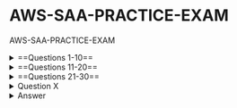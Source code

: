 # AWS-SAA-PRACTICE-EXAM
AWS-SAA-PRACTICE-EXAM

<details>
  <summary>==Questions 1-10==</summary>
  
<details>
  <summary>Question 1</summary>
 
A company collects data for temperature, humidity, and atmospheric pressure in cities across multiple continents.  The average volume of data that the company collects from each site daily is 500 GB.  Each site has a high-speed internet connection.  The company wants to aggregate the data from all these global sites as quickly as possible in a single Amazon S3 bucket.  The solution must minimize operational complexity.  

Which solution meets these requirements?

- [ ] A.  Turn on S3 Transfer Acceleration on the destination S3 bucket. Use multipart uploads to directly upload site data to the destination S3 bucket.    
- [ ] B.  Upload the data from each site to an S3 bucket in the closest Region.  Use S3 Cross-Region Replication to copy objects to the destination S3 bucket.  Then remove the data from the origin S3 bucket.    
- [ ] C.  Schedule AWS Snowball Edge Storage Optimized device jobs daily to transfer data from each site to the closest Region.  Use S3 Cross-Region Replication to copy objects to the destination S3 bucket.    
- [ ] D.  Upload the data from each site to an Amazon EC2 instance in the closest Region.  Store the data in an Amazon Elastic Block Store (Amazon EBS) volume.  At regular intervals, take an EBS snapshot and copy it to the Region that contains the destination S3 bucket.  Restore the EBS volume in that Region. 

</details>

<details>
  <summary>Answer</summary>

  - [ ] A.  Turn on S3 Transfer Acceleration on the destination S3 bucket. Use multipart uploads to directly upload site data to the destination S3 bucket.    

  The correct answer is A. Turn on S3 Transfer Acceleration on the destination S3 bucket. Use multipart uploads to directly upload site data to the destination S3 bucket.   

  Why is this the correct answer?
  
  - [ ] S3 Transfer Acceleration: This feature is designed to speed up transfers of data over long distances between your client and your S3 bucket. It leverages Amazon's CloudFront edge locations to optimize the network path, reducing latency and increasing throughput. Given that the company is transferring data from sites across multiple continents, S3 Transfer Acceleration is highly relevant.
  - [ ] Multipart Uploads: This feature allows you to upload a single object as a set of parts. Multipart uploads can improve throughput, provide faster recovery from network issues, and support uploading large objects (up to 5 TB). Since the company is dealing with 500 GB of data daily from each site, multipart uploads are a good practice to ensure efficient and reliable uploads.
  - [ ] Minimal Operational Complexity: This solution is relatively straightforward to implement. You enable S3 Transfer Acceleration on the bucket and configure your uploads to use the multipart upload API. This avoids the need for complex infrastructure setups or data transfer orchestration.
  
  Why are the other answers wrong?
  
  B. Upload the data from each site to an S3 bucket in the closest Region. Use S3 Cross-Region Replication to copy objects to the destination S3 bucket. Then remove the data from the origin S3 bucket.   
  
  Why it's wrong: 
  
  While this approach could work, it adds operational complexity. It involves managing S3 buckets in multiple regions, setting up and monitoring Cross-Region Replication, and ensuring data is deleted from the origin buckets. This adds more steps and potential points of failure compared to directly uploading with S3 Transfer Acceleration and multipart uploads. Also, Cross-Region Replication is optimized for asynchronous copying, which might not meet the requirement of getting the data into the central bucket "as quickly as possible."
  
  C. Schedule AWS Snowball Edge Storage Optimized device jobs daily to transfer data from each site to the closest Region. Use S3 Cross-Region Replication to copy objects to the destination S3 bucket.   
  
  Why it's wrong: 
  
  AWS Snowball Edge is designed for large-scale data transfers where network bandwidth is limited or cost-prohibitive. In this scenario, each site has a high-speed internet connection, making Snowball Edge unnecessary and adding significant operational overhead. Managing Snowball Edge devices, shipping them, and coordinating the data transfer process is far more complex than using direct uploads.
  
  D. Upload the data from each site to an Amazon EC2 instance in the closest Region. Store the data in an Amazon Elastic Block Store (Amazon EBS) volume. At regular intervals, take an EBS snapshot and copy it to the Region that contains the destination S3 bucket. Restore the EBS volume in that Region.   
  
  Why it's wrong: 
  
  This solution is overly complex and inefficient. It involves managing EC2 instances and EBS volumes in multiple regions, dealing with EBS snapshots, and restoring volumes. This adds significant operational overhead and introduces potential performance bottlenecks. It's also more costly than directly uploading to S3.
  
  Summary
  
  The best solution is A. Turn on S3 Transfer Acceleration on the destination S3 bucket. Use multipart uploads to directly upload site data to the destination S3 bucket. This approach provides the fastest data transfer over long distances with the least operational complexity.

</details>

<details>
  <summary>Question 2</summary>

  A company runs a web application that stores session state in memory on Amazon EC2 instances. The company wants to implement a solution to store session state data durably and elastically. The solution must minimize operational overhead.
  
  Which solution meets these requirements?
  
  - [ ] A. Use Amazon DynamoDB to store the session state data. Modify the application to read and write session state data to DynamoDB.
  - [ ] B. Use Amazon ElastiCache for Redis to store the session state data. Modify the application to read and write session state data to ElastiCache.
  - [ ] C. Use Amazon EC2 instance store volumes to store the session state data. Configure the application to replicate session state data across multiple EC2 instances.
  - [ ] D. Use Amazon Elastic File System (Amazon EFS) to store the session state data. Modify the application to read and write session state data to Amazon EFS.

</details>

<details>
  <summary>Answer</summary>

  - [ ] B. Use Amazon ElastiCache for Redis to store the session state data. Modify the application to read and write session state data to ElastiCache.

  The correct answer is B. Use Amazon ElastiCache for Redis to store the session state data. Modify the application to read and write session state data to ElastiCache.

  Why is this the correct answer?
  
  - [ ] Durable and Elastic: ElastiCache (both Redis and Memcached) provides an in-memory data store that is highly available and scalable.
  - [ ] Redis, in particular, offers durability options (RDB and AOF persistence) to ensure that session data is not lost in case of failures.
  - [ ] ElastiCache can elastically scale to handle increasing session loads.
  - [ ] Minimizes Operational Overhead: ElastiCache is a managed service.
  - [ ] AWS handles the setup, patching, scaling, and maintenance of the cache infrastructure, reducing the operational burden on the company.
  
  Why are the other answers wrong?
  
  A. Use Amazon DynamoDB to store the session state data. Modify the application to read and write session state data to DynamoDB.
  
  Why it's wrong: While DynamoDB is durable and scalable, it's a NoSQL database, not an in-memory cache. Accessing DynamoDB is generally slower than accessing an in-memory cache like ElastiCache. For session state, low latency is crucial for a good user experience. DynamoDB might introduce more latency than ElastiCache.
  
  C. Use Amazon EC2 instance store volumes to store the session state data. Configure the application to replicate session state data across multiple EC2 instances.
  
  Why it's wrong: EC2 instance store volumes are ephemeral, meaning the data is lost if the instance stops, terminates, or fails. Relying on instance store for session state would require complex application-level replication, which introduces significant operational overhead and potential data loss. This solution is neither durable nor operationally simple.
  
  D. Use Amazon Elastic File System (Amazon EFS) to store the session state data. Modify the application to read and write session state data to Amazon EFS.
  
  Why it's wrong: EFS is a file storage service. File system operations are generally slower than in-memory operations. Using EFS for session state would introduce latency and negatively impact application performance. It's not designed for the high-speed, low-latency access required for session data.
  
  Summary
  
  ElastiCache for Redis is the best solution because it provides a durable, elastic, and managed in-memory store that minimizes operational overhead and meets the performance requirements for session state management.
    
</details>


<details>
  <summary>Question 3</summary>

  A company uses AWS Organizations to manage multiple AWS accounts for different departments.  The management account has an Amazon S3 bucket that contains project reports.  The company wants to limit access to this S3 bucket to only users of accounts within the organization in AWS Organizations.  Which solution meets these requirements with the LEAST amount of operational overhead?    
  
  - [ ] A.  Add the aws:PrincipalOrgID global condition key with a reference to the organization ID to the S3 bucket policy.    
  - [ ] B.  Create an organizational unit (OU) for each department.  Add the aws:PrincipalOrgPaths global condition key to the S3 bucket policy.    
  - [ ] C.  Use AWS CloudTrail to monitor the CreateAccount, InviteAccountToOrganization, LeaveOrganization, and RemoveAccountFrom Organization events.  Update the S3 bucket policy accordingly.    
  - [ ] D.  Tag each user that needs access to the S3 bucket.  Add the aws: PrincipalTag global condition key to the S3 bucket policy.    

</details>

<details>
  <summary>Answer</summary>

  - [ ] A. Add the aws:PrincipalOrgID global condition key with a reference to the organization ID to the S3 bucket policy.

  The correct answer is A. Add the aws:PrincipalOrgID global condition key with a reference to the organization ID to the S3 bucket policy.

Why is this the correct answer?

aws:PrincipalOrgID for Organization-Wide Access: The aws:PrincipalOrgID condition key in an S3 bucket policy allows you to restrict access to AWS principals (users, roles) that belong to a specific AWS organization. This is the most efficient and direct way to enforce the requirement that only accounts within your AWS Organizations can access the bucket.
Least Operational Overhead: This method involves a simple modification to the S3 bucket policy. You add a condition that checks the organization ID, which is a static identifier. There's no need to manage individual accounts, OUs, or tags, resulting in minimal administrative effort.
Why are the other answers wrong?

B. Create an organizational unit (OU) for each department. Add the aws:PrincipalOrgPaths global condition key to the S3 bucket policy.   

Why it's wrong: While this could work, it's more complex than necessary. It requires you to create and maintain OUs, which adds organizational structure overhead. The aws:PrincipalOrgPaths condition key restricts access based on the OU hierarchy, which might be useful in some cases but is not needed for the simple requirement of granting access to the entire organization. If the organization structure changes, you might need to update the bucket policy.
C. Use AWS CloudTrail to monitor the CreateAccount, InviteAccountToOrganization, LeaveOrganization, and RemoveAccountFrom Organization events. Update the S3 bucket policy accordingly.

Why it's wrong: This is an extremely complex and inefficient solution. It involves:
Setting up CloudTrail to log organization events.
Creating an automated process (e.g., Lambda function) to analyze CloudTrail logs.
Parsing the logs to identify changes in the organization membership.
Dynamically updating the S3 bucket policy based on those changes. This approach introduces significant operational overhead, potential latency in policy updates, and increased risk of errors.
D. Tag each user that needs access to the S3 bucket. Add the aws: PrincipalTag global condition key to the S3 bucket policy.   

Why it's wrong: This is also complex and difficult to maintain. It requires:
Implementing a system to tag IAM users.
Ensuring that all relevant users are correctly tagged.
Updating tags whenever users are added or removed.
The aws:PrincipalTag condition key is useful for attribute-based access control (ABAC) but is not the most efficient way to control access based on organization membership.
Summary

The best solution is A. Add the aws:PrincipalOrgID global condition key because it's the simplest, most direct, and least operationally intensive way to restrict S3 bucket access to accounts within an AWS organization.

</details>

<details>
  <summary>Question 4</summary>

An application runs on an Amazon EC2 instance in a VPC.  The application processes logs that are stored in an Amazon S3 bucket.  The EC2 instance needs to access the S3 bucket without connectivity to the internet.  Which solution will provide private network connectivity to Amazon S3?   

- [ ] A.  Create a gateway VPC endpoint to the S3 bucket.    
- [ ] B.  Stream the logs to Amazon CloudWatch Logs.  Export the logs to the S3 bucket.    
- [ ] C.  Create an instance profile on Amazon EC2 to allow S3 access.    
- [ ] D.  Create an Amazon API Gateway API with a private link to access the S3 endpoint.  

</details>

<details>
  <summary>Answer</summary>

- [ ] A.  Create a gateway VPC endpoint to the S3 bucket.  

The correct answer is A. Create a gateway VPC endpoint to the S3 bucket.

Why is this the correct answer?

- [ ] Gateway VPC Endpoint for Private Connectivity: A gateway VPC endpoint for S3 enables instances within your VPC to access S3 over the AWS private network, without traversing the internet.
- [ ] This provides secure and private connectivity, satisfying the requirement to access the S3 bucket without internet access.

Why are the other answers wrong?

B. Stream the logs to Amazon CloudWatch Logs. Export the logs to the S3 bucket.

Why it's wrong: While CloudWatch Logs is useful for log management, this solution doesn't address the requirement for private connectivity. Exporting logs from CloudWatch Logs to S3 still involves network traffic, and it doesn't guarantee that the initial application access to S3 is private. It also adds an unnecessary intermediary step.

C. Create an instance profile on Amazon EC2 to allow S3 access.

Why it's wrong: An instance profile (which uses IAM roles) grants permissions to the EC2 instance to access AWS services like S3. However, it does not, by itself, provide private connectivity. The instance would still use public endpoints to access S3 unless a VPC endpoint is configured.

D. Create an Amazon API Gateway API with a private link to access the S3 endpoint.

Why it's wrong: While PrivateLink does provide private connectivity, using API Gateway in this scenario is overly complex and not the intended use case. API Gateway is designed for creating and managing APIs, not for direct, high-volume data access to S3 from EC2 instances. Gateway VPC endpoints are simpler and more efficient for this purpose.

Summary

The best solution is A. Create a gateway VPC endpoint to the S3 bucket because it directly and efficiently provides the required private connectivity between the EC2 instance and the S3 bucket.

</details>

<details>
  <summary>Question 5</summary>

A company is hosting a web application on AWS using a single Amazon EC2 instance that stores user-uploaded documents in an Amazon EBS volume.  For better scalability and availability, the company duplicated the architecture and created a second EC2 instance and EBS volume in another Availability Zone, placing both behind an Application Load Balancer.  After completing this change, users reported that, each time they refreshed the website, they could see one subset of their documents or the other, but never all of the documents at the same time.  What should a solutions architect propose to ensure users see all of their documents at once?   

- [ ] A.  Copy the data so both EBS volumes contain all the documents
- [ ] B.  Configure the Application Load Balancer to direct a user to the server with the documents
- [ ] C.  Copy the data from both EBS volumes to Amazon EFS.  Modify the application to save new documents to Amazon EFS   
- [ ] D.  Configure the Application Load Balancer to send the request to both servers.  Return each document from the correct server   

</details>

<details>
  <summary>Answer</summary>

- [ ] C.  Copy the data from both EBS volumes to Amazon EFS.  Modify the application to save new documents to Amazon EFS.

The correct answer is C. Copy the data from both EBS volumes to Amazon EFS. Modify the application to save new documents to Amazon EFS.

Why is this the correct answer?

- [ ] Shared File System: Amazon EFS provides a shared file system that can be mounted by multiple EC2 instances concurrently. By migrating the documents to EFS, both EC2 instances can access the same set of files, resolving the issue where users only see a subset of their documents depending on which instance they hit.
- [ ] Persistence and Availability: EFS is designed for high availability and durability. The data is stored redundantly across multiple Availability Zones, ensuring that files are not lost if an instance fails.
- [ ] Scalability: EFS automatically scales its storage capacity as you add or remove files, making it suitable for handling a growing number of user-uploaded documents.
Why are the other answers wrong?

A. Copy the data so both EBS volumes contain all the documents.

Why it's wrong: While this might seem like a straightforward solution, it introduces significant challenges. You would need to implement a synchronization mechanism to keep the EBS volumes in sync, which can be complex, error-prone, and introduce latency. It also doesn't address the underlying architecture issue of each instance having its own storage.

B. Configure the Application Load Balancer to direct a user to the server with the documents.

Why it's wrong: This approach is not scalable or highly available. It creates "sticky sessions," meaning a user is always routed to the same EC2 instance. If that instance fails, the user loses access to their documents. It also doesn't solve the problem of data consistency.

D. Configure the Application Load Balancer to send the request to both servers. Return each document from the correct server.

Why it's wrong: This is also complex and inefficient. It would require significant application logic to track which documents are stored on which server and then merge the results. It also increases the load on both servers, as they would both need to process each request.

Summary

The best solution is C. Copy the data from both EBS volumes to Amazon EFS. Modify the application to save new documents to Amazon EFS because it provides a shared, scalable, and durable storage solution that eliminates data inconsistency and improves the application's availability.

</details>

<details>
  <summary>Question 6</summary>

A company uses NFS to store large video files in on-premises network attached storage.  Each video file ranges in size from 1 MB to 500 GB.  The total storage is 70 TB and is no longer growing.  The company decides to migrate the video files to Amazon S3.  The company must migrate the video files as soon as possible while using the least possible network bandwidth.    

Which solution will meet these requirements?

- [ ] A.  Create an S3 bucket.  Create an IAM role that has permissions to write to the S3 bucket.  Use the AWS CLI to copy all files locally to the S3 bucket.    
- [ ] B.  Create an AWS Snowball Edge job.  Receive a Snowball Edge device on premises.  Use the Snowball Edge client to transfer data to the device.  Return the device so that AWS can import the data into Amazon S3.    
- [ ] C.  Deploy an S3 File Gateway on premises.  Create a public service endpoint to connect to the S3 File Gateway.  Create an S3 bucket.  Create a new NFS file share on the S3 File Gateway.  Point the new file share to the S3 bucket.  Transfer the data from the existing NFS file share to the S3 File Gateway.    
- [ ] D.  Set up an AWS Direct Connect connection between the on-premises network and AWS.  Deploy an S3 File Gateway on premises.  Create a public virtual interface (VIF) to connect to the S3 File Gateway.  Create an S3 bucket.   Create a new NFS file share on the S3 File Gateway.  Point the new file share to the S3 bucket.  Transfer the data from the existing NFS file share to the S3 File Gateway.    

</details>

<details>
  <summary>Answer</summary>

- [ ] B. Create an AWS Snowball Edge job. Receive a Snowball Edge device on premises. Use the Snowball Edge client to transfer data to the device. Return the device so that AWS can import the data into Amazon S3.    

The correct answer is B. Create an AWS Snowball Edge job. Receive a Snowball Edge device on premises. Use the Snowball Edge client to transfer data to the device. Return the device so that AWS can import the data into Amazon S3.    

Why is this the correct answer?

- [ ] Least Network Bandwidth: AWS Snowball Edge is a physical device that you can use to transfer large amounts of data into and out of AWS.  It's designed for situations where transferring data over the internet would be slow or expensive due to limited network bandwidth.  In this case, the requirement to use the "least possible network bandwidth" strongly points to Snowball Edge.   
- [ ] Speed for Large Data: For 70 TB of data, even with a good internet connection, the time to transfer all that data can be significant. Snowball Edge allows for much faster transfer of large volumes of data compared to online methods.    
- [ ] One-time Migration: The scenario describes a one-time migration of existing data, not an ongoing synchronization. Snowball Edge is well-suited for this type of bulk transfer.    

Why are the other answers wrong?

A. Create an S3 bucket. Create an IAM role that has permissions to write to the S3 bucket. Use the AWS CLI to copy all files locally to the S3 bucket.

Why it's wrong: This solution relies on transferring 70 TB of data over the network using the AWS CLI.  This would consume a large amount of network bandwidth and take a significant amount of time, directly contradicting the requirements.   

C. Deploy an S3 File Gateway on premises. Create a public service endpoint to connect to the S3 File Gateway. Create an S3 bucket. Create a new NFS file share on the S3 File Gateway. Point the new file share to the S3 bucket. Transfer the data from the existing NFS file share to the S3 File Gateway.

Why it's wrong: AWS S3 File Gateway is designed for hybrid cloud storage, providing on-premises applications access to S3.  While it could be used for migration, it's more complex than Snowball Edge for a one-time transfer. It still involves network transfer, although it might be optimized, it doesn't minimize bandwidth usage to the same extent as Snowball Edge.    

D. Set up an AWS Direct Connect connection between the on-premises network and AWS. Deploy an S3 File Gateway on premises. Create a public virtual interface (VIF) to connect to the S3 File Gateway. Create an S3 bucket. Create a new NFS file share on the S3 File Gateway. Point the new file share to the S3 bucket. Transfer the data from the existing NFS file share to the S3 File Gateway.

Why it's wrong: AWS Direct Connect provides a dedicated network connection to AWS, which can increase transfer speed.  However, setting up Direct Connect is a complex and time-consuming process. It's an overkill for a one-time migration and doesn't meet the "least possible network bandwidth" requirement as efficiently as Snowball Edge.  Additionally, it includes the complexity of S3 File Gateway.    

Summary

The best solution is B. Create an AWS Snowball Edge job because it minimizes network bandwidth usage and provides a fast way to migrate a large amount of data to Amazon S3.

</details>

<details>
  <summary>Question 7</summary>

A company has an application that ingests incoming messages.  Dozens of other applications and microservices then quickly consume these messages.  The number of messages varies drastically and sometimes increases suddenly to 100,000 each second.  The company wants to decouple the solution and increase scalability.   

Which solution meets these requirements?

- [ ] A.  Persist the messages to Amazon Kinesis Data Analytics.  Configure the consumer applications to read and process the messages.    
- [ ] B.  Deploy the ingestion application on Amazon EC2 instances in an Auto Scaling group to scale the number of EC2 instances based on CPU metrics.    
- [ ] C.  Write the messages to Amazon Kinesis Data Streams with a single shard.  Use an AWS Lambda function to preprocess messages and store them in Amazon DynamoDB.  Configure the consumer applications to read from DynamoDB to process the messages.    
- [ ] D.  Publish the messages to an Amazon Simple Notification Service (Amazon SNS) topic with multiple Amazon Simple Queue Service (Amazon SOS) subscriptions.  Configure the consumer applications to process the messages from the queues. 

</details>

<details>
  <summary>Answer</summary>

- [ ] D. Publish the messages to an Amazon Simple Notification Service (Amazon SNS) topic with multiple Amazon Simple Queue Service (Amazon SQS) subscriptions. Configure the consumer applications to process the messages from the queues.

The correct answer is D. Publish the messages to an Amazon Simple Notification Service (Amazon SNS) topic with multiple Amazon Simple Queue Service (Amazon SQS) subscriptions. Configure the consumer applications to process the messages from the queues.
   
Why is this the correct answer?

- [ ] Decoupling: Amazon SNS and SQS together provide excellent decoupling.  The ingestion application publishes messages to an SNS topic, and the consumer applications subscribe to the topic via SQS queues.  This means the ingestion application doesn't need to know anything about the consumers, and consumers don't need to know about each other.   
- [ ] Scalability: SNS can handle a high volume of messages, and SQS queues can buffer messages for consumers, allowing each part of the system to scale independently.  If message volume spikes to 100,000 per second, SNS can handle it, and SQS queues will ensure that consumers can process them at their own pace.   
- [ ] Fan-out: SNS allows for "fan-out" delivery, meaning a single message can be delivered to multiple SQS queues.  This perfectly suits the requirement that "dozens" of applications and microservices consume the messages. Each consumer gets its own copy of the message via its SQS queue.   

Why are the other answers wrong?

A. Persist the messages to Amazon Kinesis Data Analytics. Configure the consumer applications to read and process the messages.

Why it's wrong: Kinesis Data Analytics is designed for real-time analytics on streaming data.  While it can handle high volumes, it's not the best fit for simple message distribution to many consumers.  It's more complex and expensive than SNS/SQS for this use case.   

B. Deploy the ingestion application on Amazon EC2 instances in an Auto Scaling group to scale the number of EC2 instances based on CPU metrics.

Why it's wrong: This only scales the ingestion of messages, not the consumption.  It doesn't decouple the system or address the scalability of the many consumer applications.   

C. Write the messages to Amazon Kinesis Data Streams with a single shard. Use an AWS Lambda function to preprocess messages and store them in Amazon DynamoDB. Configure the consumer applications to read from DynamoDB to process the messages.

Why it's wrong: Kinesis Data Streams is good for real-time data streaming, but using a single shard will limit throughput.  Lambda preprocessing adds complexity and potential bottlenecks.  Storing in DynamoDB adds latency and cost compared to SQS queues, which are designed for message queuing.  Also, reading from DynamoDB by many consumers can create hot spots and scaling issues.   

Summary

The best solution is D.
 
Amazon SNS and SQS provide the best combination of decoupling, scalability, and fan-out capability to meet the requirements of the scenario.

</details>

<details>
  <summary>Question 8</summary>

A company is migrating a distributed application to AWS. The application serves variable workloads. The legacy platform consists of a primary server that coordinates jobs across multiple compute nodes. The company wants to modernize the application with a solution that maximizes resiliency and scalability. How should a solutions architect design the architecture to meet these requirements?   

- [ ] A. Configure an Amazon Simple Queue Service (Amazon SQS) queue as a destination for the jobs. Implement the compute nodes with Amazon EC2 instances that are managed in an Auto Scaling group. Configure EC2 Auto Scaling to use scheduled scaling.   
- [ ] B. Configure an Amazon Simple Queue Service (Amazon SQS) queue as a destination for the jobs. Implement the compute nodes with Amazon EC2 instances that are managed in an Auto Scaling group. Configure EC2 Auto Scaling based on the size of the queue.
- [ ] C. Implement the primary server and the compute nodes with Amazon EC2 instances that are managed in an Auto Scaling group. Configure AWS CloudTrail as a destination for the jobs. Configure EC2 Auto Scaling based on the load on the primary server.   
- [ ] D. Implement the primary server and the compute nodes with Amazon EC2 instances that are managed in an Auto Scaling group. Configure Amazon EventBridge (Amazon CloudWatch Events) as a destination for the jobs. Configure EC2 Auto Scaling based on the load on the compute nodes. 

</details>

<details>
  <summary>Answer</summary>

- [ ] B. Configure an Amazon Simple Queue Service (Amazon SQS) queue as a destination for the jobs. Implement the compute nodes with Amazon EC2 instances that are managed in an Auto Scaling group. Configure EC2 Auto Scaling based on the size of the queue.

The correct answer is B. Configure an Amazon Simple Queue Service (Amazon SQS) queue as a destination for the jobs. Implement the compute nodes with Amazon EC2 instances that are managed in an Auto Scaling group. Configure EC2 Auto Scaling based on the size of the queue.

Why is this the correct answer?

- [ ] SQS for Decoupling and Resiliency: Using an SQS queue effectively decouples the primary server from the compute nodes. The primary server puts jobs in the queue, and the compute nodes take jobs from the queue. This makes the system more resilient because if a compute node fails, the job remains in the queue to be processed by another node.   
- [ ] Auto Scaling for Scalability: Managing compute nodes with an Auto Scaling group allows the number of nodes to adjust automatically based on demand, providing scalability.   
- [ ] Queue-Based Scaling: Configuring Auto Scaling based on the size of the SQS queue is crucial for handling variable workloads. When the queue is large, Auto Scaling adds more compute nodes to process the backlog. When the queue is small, Auto Scaling removes nodes to save costs. This ensures the application scales efficiently with the workload.   

Why are the other answers wrong?

A. Configure an Amazon Simple Queue Service (Amazon SQS) queue as a destination for the jobs. Implement the compute nodes with Amazon EC2 instances that are managed in an Auto Scaling group. Configure EC2 Auto Scaling to use scheduled scaling.

Why it's wrong: Scheduled scaling doesn't provide the dynamic responsiveness needed for variable workloads. Scheduled scaling works well for predictable load patterns, but this scenario involves unpredictable variations. Scaling based on queue size is more adaptive.   

C. Implement the primary server and the compute nodes with Amazon EC2 instances that are managed in an Auto Scaling group. Configure AWS CloudTrail as a destination for the jobs. Configure EC2 Auto Scaling based on the load on the primary server.

Why it's wrong: CloudTrail is for auditing API calls, not for queuing jobs. Scaling based on the primary server's load might not accurately reflect the work needed by the compute nodes. The queue size is a more direct indicator of the workload for those nodes. Also, it does not decouple the primary server from the compute nodes.   

D. Implement the primary server and the compute nodes with Amazon EC2 instances that are managed in an Auto Scaling group. Configure Amazon EventBridge (Amazon CloudWatch Events) as a destination for the jobs. Configure EC2 Auto Scaling based on the load on the compute nodes.

Why it's wrong: EventBridge is for event-driven architectures, not for queuing jobs in this manner. While scaling compute nodes based on their load is good, it doesn't address how jobs are passed between the primary server and the compute nodes. SQS provides the necessary decoupling and reliable queuing. Also, it does not decouple the primary server from the compute nodes.   

Summary

The best solution is B.  Using SQS for job queuing and Auto Scaling based on queue size provides the most resilient and scalable architecture for variable workloads.

</details>

<details>
  <summary>Question 9</summary>

A company is running an SMB file server in its data center.  The file server stores large files that are accessed frequently for the first few days after the files are created.  After 7 days the files are rarely accessed.   

The total data size is increasing and is close to the company's total storage capacity.  A solutions architect must increase the company's available storage space without losing low-latency access to the most recently accessed files.  The solutions architect must also provide file lifecycle management to avoid future storage issues.   

Which solution will meet these requirements?

- [ ] A.  Use AWS DataSync to copy data that is older than 7 days from the SMB file server to AWS. 
- [ ] B.  Create an Amazon S3 File Gateway to extend the company's storage space. Create an S3 Lifecycle policy to transition the data to S3 Glacier Deep Archive after 7 days. 
- [ ] C.  Create an Amazon FSx for Windows File Server file system to extend the company's storage space. 
- [ ] D.  Install a utility on each user's computer to access Amazon S3. Create an S3 Lifecycle policy to transition the data to S3 Glacier Flexible Retrieval after 7 days. 

</details>

<details>
  <summary>Answer</summary>

- [ ] B.  Create an Amazon S3 File Gateway to extend the company's storage space.  Create an S3 Lifecycle policy to transition the data to S3 Glacier Deep Archive after 7 days.  

The correct answer is B. Create an Amazon S3 File Gateway to extend the company's storage space. Create an S3 Lifecycle policy to transition the data to S3 Glacier Deep Archive after 7 days.   

Why is this the correct answer?

- [ ] Amazon S3 File Gateway: This service allows you to seamlessly connect your on-premises file server to Amazon S3. It caches frequently accessed files on-premises, providing low-latency access, while transparently storing all your data in S3. This effectively extends the company's storage capacity in the cloud without requiring significant changes to how users access files.
- [ ] S3 Lifecycle Policy: This feature automates the movement of objects between different S3 storage classes. By creating a lifecycle policy to transition files to S3 Glacier Deep Archive after 7 days, you can automatically move infrequently accessed data to a lower-cost storage option. This addresses the requirement for file lifecycle management and avoids future storage issues by optimizing storage costs.

Why are the other answers wrong?

A. Use AWS DataSync to copy data that is older than 7 days from the SMB file server to AWS.

Why it's wrong: AWS DataSync is designed for data migration and replication, not for providing a seamless extension of on-premises storage with local caching. While it can move data to AWS, it doesn't provide the low-latency access to recently accessed files that the File Gateway offers. It also doesn't integrate as directly with file access as a file gateway.

C. Create an Amazon FSx for Windows File Server file system to extend the company's storage space.

Why it's wrong: Amazon FSx for Windows File Server provides a fully managed native Microsoft Windows file system. While it's suitable for Windows-based workloads, it doesn't inherently provide the lifecycle management to archive older files to a lower-cost storage like S3 Glacier Deep Archive. It's also a separate file system, not an extension of the existing SMB file server with caching.

D. Install a utility on each user's computer to access Amazon S3. Create an S3 Lifecycle policy to transition the data to S3 Glacier Flexible Retrieval after 7 days.   

Why it's wrong: This approach is disruptive and complex. It requires users to change their workflow to access files directly from S3, which is not a seamless extension of their existing SMB file server. It also introduces management overhead for installing and maintaining the utility on each user's computer. While S3 Lifecycle can move data to Glacier, it doesn't address the need for low-latency access to recently accessed files in the same way that File Gateway's caching does.

Summary

The best solution is B because it provides a seamless way to extend on-premises storage with caching for frequently accessed files (via S3 File Gateway) and automates the archival of older files to a cost-effective storage class (via S3 Lifecycle policy), meeting all the requirements of the scenario.

</details>

<details>
  <summary>Question 10</summary>

A company is building an ecommerce web application on AWS.  The application sends information about new orders to an Amazon API Gateway REST API to process.  The company wants to ensure that orders are processed in the order that they are received.    

Which solution will meet these requirements?

- [ ] A.  Use an API Gateway integration to publish a message to an Amazon Simple Notification Service (Amazon SNS) topic when the application receives an order.  Subscribe an AWS Lambda function to the topic to perform processing. 
- [ ] B.  Use an API Gateway integration to send a message to an Amazon Simple Queue Service (Amazon SQS) FIFO queue when the application receives an order.  Configure the SQS FIFO queue to invoke an AWS Lambda function for processing. 
- [ ] C.  Use an API Gateway authorizer to block any requests while the application processes an order. 
- [ ] D.  Use an API Gateway integration to send a message to an Amazon Simple Queue Service (Amazon SQS) standard queue when the application receives an order.  Configure the SQS standard queue to invoke an AWS Lambda function for processing.  

</details>

<details>
  <summary>Answer</summary>

- [ ] B.  Use an API Gateway integration to send a message to an Amazon Simple Queue Service (Amazon SQS) FIFO queue when the application receives an order.  Configure the SQS FIFO queue to invoke an AWS Lambda function for processing. 

The correct answer is B. Use an API Gateway integration to send a message to an Amazon Simple Queue Service (Amazon SQS) FIFO queue when the application receives an order. Configure the SQS FIFO queue to invoke an AWS Lambda function for processing.   

Why is this the correct answer?

- [ ] Amazon SQS FIFO (First-In-First-Out) queue: FIFO queues are designed to preserve the order in which messages are sent and received. This is crucial for the requirement of processing orders in the order they are received. When API Gateway sends order information to a FIFO queue, SQS guarantees that the Lambda function will process these orders in the correct sequence.
- [ ] API Gateway Integration with SQS: API Gateway can directly integrate with SQS to send messages. This allows the application to submit order data to the queue as soon as it's received.
- [ ] SQS Invokes Lambda: SQS can be configured to trigger a Lambda function automatically whenever new messages arrive in the queue. This creates an event-driven architecture, where the Lambda function processes orders asynchronously, ensuring that the API Gateway remains responsive.

Why are the other answers wrong?

A. Use an API Gateway integration to publish a message to an Amazon Simple Notification Service (Amazon SNS) topic when the application receives an order. Subscribe an AWS Lambda function to the topic to perform processing.   

Why it's wrong: Amazon SNS is a publish/subscribe messaging service. While it can trigger Lambda functions, it does not guarantee message ordering. In a publish/subscribe pattern, messages are delivered to all subscribers, and there is no inherent mechanism to ensure that messages are processed in the order they were published. This violates the requirement for ordered processing.

C. Use an API Gateway authorizer to block any requests while the application processes an order.

Why it's wrong: API Gateway authorizers are used for authentication and authorization, not for managing message processing order. Blocking requests while processing would severely impact the application's performance and availability. It would create a bottleneck and prevent the application from handling concurrent orders efficiently. This is not a scalable or practical solution.

D. Use an API Gateway integration to send a message to an Amazon Simple Queue Service (Amazon SQS) standard queue when the application receives an order. Configure the SQS standard queue to invoke an AWS Lambda function for processing.   

Why it's wrong: Amazon SQS standard queues provide at-least-once delivery but do not guarantee message ordering. Messages might be delivered out of order, which would violate the requirement to process orders in the sequence they are received. While standard queues are suitable for many use cases, they are not appropriate when message ordering is critical.

Summary

The best solution is B because it uses Amazon SQS FIFO queues to ensure orders are processed in the order they are received, which is a key requirement. The other options do not provide guaranteed message ordering or introduce other problems like performance bottlenecks.

</details>

</details>

<details>
  <summary>==Questions 11-20==</summary>

<details>
  <summary>Question 11</summary>

A company has an application that runs on Amazon EC2 instances and uses an Amazon Aurora database.  The EC2 instances connect to the database by using user names and passwords that are stored locally in a file.  The company wants to minimize the operational overhead of credential management.    

What should a solutions architect do to accomplish this goal?

- [ ] A.  Use AWS Secrets Manager.  Turn on automatic rotation.
- [ ] B.  Use AWS Systems Manager Parameter Store.  Turn on automatic rotation.
- [ ] C.  Create an Amazon S3 bucket to store objects that are encrypted with an AWS Key Management Service (AWS KMS) encryption key.  Migrate the credential file to the S3 bucket.  Point the application to the S3 bucket. 
- [ ] D.  Create an encrypted Amazon Elastic Block Store (Amazon EBS) volume for each EC2 instance.  Attach the new EBS volume to each EC2 instance.  Migrate the credential file to the new EBS volume.  Point the application to the new EBS volume.  

</details>

<details>
  <summary>Answer</summary>

- [ ] A.  Use AWS Secrets Manager.  Turn on automatic rotation.

The correct answer is A. Use AWS Secrets Manager. Turn on automatic rotation.

Why is this the correct answer?

- [ ] AWS Secrets Manager: This service is specifically designed to help you securely store, retrieve, and manage database credentials, API keys, and other secrets.  It offers features like automatic secret rotation, which greatly reduces the operational overhead of manually changing credentials.    
- [ ] Automatic Rotation: By turning on automatic rotation, Secrets Manager can automatically rotate the database credentials on a defined schedule.  This eliminates the need for manual intervention, minimizing operational overhead and improving security by reducing the risk of using long-lived credentials.    

Why are the other answers wrong?

B. Use AWS Systems Manager Parameter Store. Turn on automatic rotation.

Why it's wrong: While AWS Systems Manager Parameter Store can securely store secrets, it is not primarily designed for automatic secret rotation of database credentials in the same way that Secrets Manager is.  Implementing automatic rotation with Parameter Store would require additional custom configuration and management, increasing operational overhead.    
C. Create an Amazon S3 bucket to store objects that are encrypted with an AWS Key Management Service (AWS KMS) encryption key. Migrate the credential file to the S3 bucket. Point the application to the S3 bucket.

Why it's wrong: Storing credentials in an S3 bucket, even if encrypted, is not a secure or operationally efficient way to manage them.  It introduces complexities in access control, requires managing S3 permissions, and does not provide built-in secret rotation.  Additionally, the application would need to be modified to retrieve credentials from S3, adding overhead.    
D. Create an encrypted Amazon Elastic Block Store (Amazon EBS) volume for each EC2 instance. Attach the new EBS volume to each EC2 instance. Migrate the credential file to the new EBS volume. Point the application to the new EBS volume.

Why it's wrong: Storing credentials on EBS volumes is not a recommended security practice.  It increases management overhead as each volume needs to be managed and secured. It also doesn't provide any built-in mechanism for secret rotation.  If an EC2 instance is compromised, the credentials on the EBS volume could be exposed.    
Summary

The best solution is A because AWS Secrets Manager is the most suitable service for managing database credentials with the least operational overhead, thanks to its automatic rotation feature. The other options introduce more complexity, security risks, or lack the automated rotation capabilities needed for efficient credential management.

</details>

<details>
  <summary>Question 12</summary>

A global company hosts its web application on Amazon EC2 instances behind an Application Load Balancer (ALB).  The web application has static data and dynamic data.  The company stores its static data in an Amazon S3 bucket.  The company wants to improve performance and reduce latency for the static data and dynamic data.  The company is using its own domain name registered with Amazon Route 53.    

What should a solutions architect do to meet these requirements?

- [ ] A.  Create an Amazon CloudFront distribution that has the S3 bucket and the ALB as origins.  Configure Route 53 to route traffic to the CloudFront distribution. 
- [ ] B.  Create an Amazon CloudFront distribution that has the ALB as an origin.  Create an AWS Global Accelerator standard accelerator that has the S3 bucket as an endpoint Configure Route 53 to route traffic to the CloudFront distribution. 
- [ ] C.  Create an Amazon CloudFront distribution that has the S3 bucket as an origin.  Create an AWS Global Accelerator standard accelerator that has the ALB and the CloudFront distribution as endpoints.  Create a custom domain name that points to the accelerator DNS name.  Use the custom domain name as an endpoint for the web application. 
- [ ] D.  Create an Amazon CloudFront distribution that has the ALB as an origin.  Create an AWS Global Accelerator standard accelerator that has the S3 bucket as an endpoint.  Create two domain names.  Point one domain name to the CloudFront DNS name for dynamic content.  Point the other domain name to the accelerator DNS name for static content.  Use the domain names as endpoints for the web application. 

</details>

<details>
  <summary>Answer</summary>

- [ ] A.  Create an Amazon CloudFront distribution that has the S3 bucket and the ALB as origins.  Configure Route 53 to route traffic to the CloudFront distribution. 

The correct answer is A. Create an Amazon CloudFront distribution that has the S3 bucket and the ALB as origins. Configure Route 53 to route traffic to the CloudFront distribution.    

Why is this the correct answer?

- [ ] Amazon CloudFront is a content delivery network (CDN) service that speeds up the distribution of your web content to users.
- [ ] By using CloudFront with both the S3 bucket (for static content) and the Application Load Balancer (for dynamic content) as origins, you can effectively cache and deliver both types of content efficiently.
- [ ] Route 53 is a highly available and scalable Domain Name System (DNS) web service.
- [ ] Configuring Route 53 to route traffic to the CloudFront distribution ensures that user requests are directed to the nearest CloudFront edge location, further reducing latency and improving performance.    

Why are the other answers wrong?

B. Create an Amazon CloudFront distribution that has the ALB as an origin. Create an AWS Global Accelerator standard accelerator that has the S3 bucket as an endpoint Configure Route 53 to route traffic to the CloudFront distribution.

Why it's wrong: While CloudFront is suitable for caching, AWS Global Accelerator is designed to improve the performance of dynamic traffic over the internet. Using Global Accelerator for the S3 bucket (static content) is not the most efficient use of the service. CloudFront can handle static content delivery effectively. Also, this option introduces unnecessary complexity.    

C. Create an Amazon CloudFront distribution that has the S3 bucket as an origin. Create an AWS Global Accelerator standard accelerator that has the ALB and the CloudFront distribution as endpoints. Create a custom domain name that points to the accelerator DNS name. Use the custom domain name as an endpoint for the web application.

Why it's wrong: This option overcomplicates the architecture. Using Global Accelerator with CloudFront as an endpoint is not a typical or necessary pattern for this use case. CloudFront can handle both static and dynamic content efficiently when configured with both S3 and ALB as origins.    

D. Create an Amazon CloudFront distribution that has the ALB as an origin. Create an AWS Global Accelerator standard accelerator that has the S3 bucket as an endpoint. Create two domain names. Point one domain name to the CloudFront DNS name for dynamic content. Point the other domain name to the accelerator DNS name for static content. Use the domain names as endpoints for the web application.

Why it's wrong: This option suggests using two separate domain names, which adds complexity to the application and is not necessary. CloudFront can serve both static and dynamic content under a single domain name when configured correctly with multiple origins. Using Global Accelerator for S3 is not the most cost-effective or efficient approach.    

Summary

The best solution is A because it leverages CloudFront to efficiently deliver both static and dynamic content and uses Route 53 to optimize routing. This approach provides the required performance and latency improvements in a straightforward and effective manner.

</details>

<details>
  <summary>Question 13</summary>
 
A company performs monthly maintenance on its AWS infrastructure.  During these maintenance activities, the company needs to rotate the credentials for its Amazon RDS for MySQL databases across multiple AWS Regions.    

Which solution will meet these requirements with the LEAST operational overhead?

- [ ] A.  Store the credentials as secrets in AWS Secrets Manager.  Use multi-Region secret replication for the required Regions.  Configure Secrets Manager to rotate the secrets on a schedule.    
- [ ] B.  Store the credentials as secrets in AWS Systems Manager by creating a secure string parameter.  Use multi-Region secret replication for the required Regions.  Configure Systems Manager to rotate the secrets on a schedule.    
- [ ] C.  Store the credentials in an Amazon S3 bucket that has server-side encryption (SSE) enabled.  Use Amazon EventBridge (Amazon CloudWatch Events) to invoke an AWS Lambda function to rotate the credentials.    
- [ ] D.  Encrypt the credentials as secrets by using AWS Key Management Service (AWS KMS) multi-Region customer managed keys.  Store the secrets in an Amazon DynamoDB global table.  Use an AWS Lambda function to retrieve the secrets from DynamoDB.  Use the RDS API to rotate the secrets.

</details>

<details>
  <summary>Answer</summary>

- [ ] A.  Store the credentials as secrets in AWS Secrets Manager.  Use multi-Region secret replication for the required Regions.  Configure Secrets Manager to rotate the secrets on a schedule.    

The correct answer is A. Store the credentials as secrets in AWS Secrets Manager. Use multi-Region secret replication for the required Regions. Configure Secrets Manager to rotate the secrets on a schedule.   

Why is this the correct answer?

- [ ] AWS Secrets Manager: This service is specifically designed for managing database credentials, API keys, and other secrets. It simplifies the process of storing, retrieving, and rotating sensitive information.
- [ ] Multi-Region Secret Replication: Secrets Manager allows you to replicate secrets across multiple AWS Regions. This ensures that the credentials are available in all the necessary Regions for the RDS for MySQL databases.
- [ ] Scheduled Rotation: Secrets Manager has built-in automatic rotation capabilities. You can configure it to rotate the RDS database credentials on a schedule (e.g., monthly), which aligns with the company's maintenance activities. This automation minimizes operational overhead.

Why are the other answers wrong?

B. Store the credentials as secrets in AWS Systems Manager by creating a secure string parameter. Use multi-Region secret replication for the required Regions. Configure Systems Manager to rotate the secrets on a schedule.   

Why it's wrong: While AWS Systems Manager Parameter Store can securely store secrets, it's not as specialized for database credential rotation as Secrets Manager. Implementing automatic rotation with Parameter Store requires more manual setup and management with Lambda functions, increasing operational overhead.

C. Store the credentials in an Amazon S3 bucket that has server-side encryption (SSE) enabled. Use Amazon EventBridge (Amazon CloudWatch Events) to invoke an AWS Lambda function to rotate the credentials.   

Why it's wrong: Storing credentials directly in S3, even with encryption, is not a recommended security best practice. It requires managing access control to the bucket and implementing custom rotation logic using EventBridge and Lambda. This approach is more complex and has higher operational overhead compared to using Secrets Manager.

D. Encrypt the credentials as secrets by using AWS Key Management Service (AWS KMS) multi-Region customer managed keys. Store the secrets in an Amazon DynamoDB global table. Use an AWS Lambda function to retrieve the secrets from DynamoDB. Use the RDS API to rotate the secrets.   

Why it's wrong: This solution is overly complex. Using DynamoDB to store credentials introduces unnecessary overhead, and managing the entire rotation process with Lambda and the RDS API requires significant custom coding and maintenance. Secrets Manager provides a much simpler and more managed approach.

Summary

The best solution is A because AWS Secrets Manager provides a centralized and managed way to store, replicate, and automatically rotate database credentials across multiple Regions, minimizing operational overhead.

</details>

<details>
  <summary>Question 14</summary>

A company runs an ecommerce application on Amazon EC2 instances behind an Application Load Balancer.  The instances run in an Amazon EC2 Auto Scaling group across multiple Availability Zones.  The Auto Scaling group scales based on CPU utilization metrics.  The ecommerce application stores the transaction data in a MySQL 8.0 database that is hosted on a large EC2 instance.  The database's performance degrades quickly as application load increases.  The application handles more read requests than write transactions.  The company wants a solution that will automatically scale the database to meet the demand of unpredictable read workloads while maintaining high availability.  Which solution will meet these requirements?   

- [ ] A.  Use Amazon Redshift with a single node for leader and compute functionality.    
- [ ] B.  Use Amazon RDS with a Single-AZ deployment Configure Amazon RDS to add reader instances in a different Availability Zone.    
- [ ] C.  Use Amazon Aurora with a Multi-AZ deployment.  Configure Aurora Auto Scaling with Aurora Replicas.    
- [ ] D.  Use Amazon ElastiCache for Memcached with EC2 Spot Instances. 

</details>

<details>
  <summary>Answer</summary>

- [ ] C.  Use Amazon Aurora with a Multi-AZ deployment.  Configure Aurora Auto Scaling with Aurora Replicas.
  
The correct answer is C. Use Amazon Aurora with a Multi-AZ deployment. Configure Aurora Auto Scaling with Aurora Replicas.

Why is this the correct answer?

- [ ] Amazon Aurora: Aurora is a MySQL and PostgreSQL-compatible relational database service built for the cloud. It is designed to offer high performance, scalability, and availability.
- [ ] Multi-AZ Deployment: Deploying Aurora in a Multi-AZ configuration provides high availability by synchronously replicating data to a standby instance in a different Availability Zone. This ensures that the database remains available even if one AZ experiences an outage.   
- [ ] Aurora Auto Scaling with Aurora Replicas: Aurora Auto Scaling allows you to automatically add or remove Aurora Replicas based on the database workload. Since the application handles more read requests, adding replicas will distribute the read load and improve performance.
- [ ] Auto Scaling ensures that this scaling happens automatically in response to demand, meeting the requirement for scaling to unpredictable read workloads.

Why are the other answers wrong?

A. Use Amazon Redshift with a single node for leader and compute functionality.

Why it's wrong: Amazon Redshift is a data warehousing service designed for analytics and business intelligence. It is not suitable for online transaction processing (OLTP) workloads like an ecommerce application's transaction data. Also, using a single node does not provide high availability.

B. Use Amazon RDS with a Single-AZ deployment Configure Amazon RDS to add reader instances in a different Availability Zone.   

Why it's wrong: While Amazon RDS can provide read replicas for scaling reads, a Single-AZ deployment does not offer high availability. If the single AZ fails, the database will be unavailable. Aurora's Multi-AZ deployment provides a more robust high availability solution.

D. Use Amazon ElastiCache for Memcached with EC2 Spot Instances.

Why it's wrong: Amazon ElastiCache is an in-memory caching service. It is used to improve application performance by caching frequently accessed data, but it is not a replacement for a relational database like MySQL for storing transaction data. Also, using EC2 Spot Instances can introduce availability risks, as Spot Instances can be interrupted.

Summary

The best solution is C because Amazon Aurora with Multi-AZ deployment provides both the high availability and the ability to automatically scale read capacity with Aurora Replicas, which directly addresses the application's requirements.

</details>

<details>
  <summary>Question 15</summary>

A company recently migrated to AWS and wants to implement a solution to protect the traffic that flows in and out of the production VPC.  The company had an inspection server in its on-premises data center.  The inspection server performed specific operations such as traffic flow inspection and traffic filtering.  The company wants to have the same functionalities in the AWS Cloud.    

Which solution will meet these requirements?

- [ ] A.  Use Amazon GuardDuty for traffic inspection and traffic filtering in the production VPC.    
- [ ] B.  Use Traffic Mirroring to mirror traffic from the production VPC for traffic inspection and filtering.    
- [ ] C.  Use AWS Network Firewall to create the required rules for traffic inspection and traffic filtering for the production VPC.    
- [ ] D.  Use AWS Firewall Manager to create the required rules for traffic inspection and traffic filtering for the production VPC. 

</details>

<details>
  <summary>Answer</summary>

- [ ] C.  Use AWS Network Firewall to create the required rules for traffic inspection and traffic filtering for the production VPC.  
          
The correct answer is C. Use AWS Network Firewall to create the required rules for traffic inspection and traffic filtering for the production VPC.   

Why is this the correct answer?

- [ ] AWS Network Firewall: This service provides stateful network firewalling for your VPCs. It allows you to filter traffic at the network layer (Layer 3 and 4) as well as the application layer (Layer 7).
- [ ] You can create fine-grained rules for traffic inspection and filtering, giving you the control needed to protect your VPC. It's designed to provide the functionalities of a traditional inspection server in the cloud.

Why are the other answers wrong?

A. Use Amazon GuardDuty for traffic inspection and traffic filtering in the production VPC.

Why it's wrong: Amazon GuardDuty is a threat detection service that monitors for malicious activity and delivers security alerts. It analyzes VPC Flow Logs, DNS Logs, and CloudTrail Logs. While it performs "inspection" in the sense of detecting threats, it does not provide the capability to create custom rules to actively filter or block traffic in the way that a traditional firewall does.

B. Use Traffic Mirroring to mirror traffic from the production VPC for traffic inspection and filtering.

Why it's wrong: Traffic Mirroring allows you to copy network traffic from EC2 instances. However, it only copies the traffic; it doesn't provide the firewall functionality to inspect and filter traffic in real-time. You would need to send the mirrored traffic to separate inspection appliances, adding complexity and cost.

D. Use AWS Firewall Manager to create the required rules for traffic inspection and traffic filtering for the production VPC.   

Why it's wrong: AWS Firewall Manager is a security management service that allows you to centrally manage firewall rules across multiple AWS accounts and VPCs. It works in conjunction with AWS Network Firewall and AWS WAF. You still need AWS Network Firewall to define the actual inspection and filtering rules; Firewall Manager is for centralized management of those rules.

Summary

The best solution is C because AWS Network Firewall is the service that most closely replicates the functionality of an on-premises inspection server by providing stateful firewall capabilities with customizable rules for traffic inspection and filtering directly within the VPC.
</details>

<details>
  <summary>Question 16</summary>

A company hosts a data lake on AWS.  The data lake consists of data in Amazon S3 and Amazon RDS for PostgreSQL.  The company needs a reporting solution that provides data visualization and includes all the data sources within the data lake.  Only the company's management team should have full access to all the visualizations.  The rest of the company should have only limited access.   

Which solution will meet these requirements?

- [ ] A.  Create an analysis in Amazon QuickSight.  Connect all the data sources and create new datasets.  Publish dashboards to visualize the data.  Share the dashboards with the appropriate IAM roles.   
- [ ] B.  Create an analysis in Amazon QuickSight.  Connect all the data sources and create new datasets.  Publish dashboards to visualize the data.  Share the dashboards with the appropriate users and groups.   
- [ ] C.  Create an AWS Glue table and crawler for the data in Amazon S3.  Create an AWS Glue extract, transform, and load (ETL) job to produce reports.  Publish the reports to Amazon S3.  Use S3 bucket policies to limit access to the reports.   
- [ ] D.  Create an AWS Glue table and crawler for the data in Amazon S3.  Use Amazon Athena Federated Query to access data within Amazon RDS for PostgreSQL.  Generate reports by using Amazon Athena.  Publish the reports to Amazon S3.  Use S3 bucket policies to limit access to the reports. 

</details>

<details>
  <summary>Answer</summary>

- [ ] B.  Create an analysis in Amazon QuickSight.  Connect all the data sources and create new datasets.  Publish dashboards to visualize the data.  Share the dashboards with the appropriate users and groups.    

The correct answer is B. Create an analysis in Amazon QuickSight. Connect all the data sources and create new datasets. Publish dashboards to visualize the data. Share the dashboards with the appropriate users and groups.    

Why is this the correct answer?

- [ ] Amazon QuickSight is a cloud-native, serverless business intelligence service that makes it easy to connect to various data sources, create interactive dashboards, and share them with users within an organization.    
- [ ] By connecting QuickSight to both Amazon S3 and Amazon RDS for PostgreSQL, you can visualize data from both parts of the data lake in one place.
- [ ] QuickSight allows you to share dashboards with specific users and groups, providing granular control over access to the visualizations.  This directly addresses the requirement to give the management team full access and the rest of the company limited access.   

Why are the other answers wrong?

A. Create an analysis in Amazon QuickSight. Connect all the data sources and create new datasets. Publish dashboards to visualize the data. Share the dashboards with the appropriate IAM roles.

Why it's wrong: While QuickSight can integrate with AWS Identity and Access Management (IAM), sharing dashboards directly with IAM roles is not the typical or most effective way to manage user access within QuickSight. QuickSight is designed to manage sharing through users and groups within the QuickSight service itself, which provides more fine-grained control for this use case.

C. Create an AWS Glue table and crawler for the data in Amazon S3. Create an AWS Glue extract, transform, and load (ETL) job to produce reports. Publish the reports to Amazon S3. Use S3 bucket policies to limit access to the reports.

Why it's wrong: This solution focuses on using AWS Glue for data processing and S3 for storing reports. While Glue is excellent for ETL, it doesn't provide the data visualization capabilities needed for the reporting solution. Relying solely on S3 bucket policies for access control is less flexible and user-friendly than QuickSight's built-in sharing features.

D. Create an AWS Glue table and crawler for the data in Amazon S3. Use Amazon Athena Federated Query to access data within Amazon RDS for PostgreSQL. Generate reports by using Amazon Athena. Publish the reports to Amazon S3. Use S3 bucket policies to limit access to the reports.

Why it's wrong: Similar to option C, this solution uses AWS Glue and Amazon Athena, which are powerful for data querying and analysis, but it lacks the visualization component. Athena is a query service, not a reporting tool. Again, using only S3 bucket policies for access control is less ideal than QuickSight's sharing features.
Summary

The best solution is B because Amazon QuickSight provides the necessary data visualization capabilities and granular control over sharing dashboards with users and groups, fulfilling all the requirements of the scenario.

</details>

<details>
  <summary>Question 17</summary>

A company is implementing a new business application.  The application runs on two Amazon EC2 instances and uses an Amazon S3 bucket for document storage.  A solutions architect needs to ensure that the EC2 instances can access the S3 bucket.    

What should the solutions architect do to meet this requirement?

- [ ] A.  Create an IAM role that grants access to the S3 bucket.  Attach the role to the EC2 instances.    
- [ ] B.  Create an IAM policy that grants access to the S3 bucket.  Attach the policy to the EC2 instances.    
- [ ] C.  Create an IAM group that grants access to the S3 bucket.  Attach the group to the EC2 instances.    
- [ ] D.  Create an IAM user that grants access to the S3 bucket.  Attach the user account to the EC2 instances.

</details>

<details>
  <summary>Answer</summary>

- [ ] A.  Create an IAM role that grants access to the S3 bucket.  Attach the role to the EC2 instances.    

The correct answer is A. Create an IAM role that grants access to the S3 bucket. Attach the role to the EC2 instances.

Why is this the correct answer?

- [ ] IAM roles are the recommended way to grant permissions to AWS services like EC2 to access other AWS services like S3.    
- [ ] When you attach an IAM role to an EC2 instance, the applications running on that instance can obtain temporary AWS credentials and use them to access the specified resources.    
- [ ] This method is secure and manageable, as you don't need to manage long-term credentials directly on the EC2 instances.    

Why are the other answers wrong?

B. Create an IAM policy that grants access to the S3 bucket. Attach the policy to the EC2 instances.

Why it's wrong: IAM policies define permissions, but they need to be attached to IAM identities (users, groups, or roles). You can't directly attach a policy to an EC2 instance. Roles are the correct way to grant permissions to EC2 instances.

C. Create an IAM group that grants access to the S3 bucket. Attach the group to the EC2 instances.

Why it's wrong: IAM groups are used to manage permissions for IAM users, not AWS resources like EC2 instances. You can't attach a group to an EC2 instance.

D. Create an IAM user that grants access to the S3 bucket. Attach the user account to the EC2 instances.

Why it's wrong: Creating IAM users and embedding their credentials (access keys and secret access keys) directly on EC2 instances is a security risk. It's harder to manage and rotate credentials, and if an instance is compromised, the credentials could be exposed. Roles provide a more secure and manageable way to grant permissions to EC2 instances.

Summary

The best solution is A because IAM roles are designed for granting permissions to AWS services, providing a secure and manageable way for EC2 instances to access S3 buckets without managing credentials directly on the instances.

</details>

<details>
  <summary>Question 18</summary>

An application development team is designing a microservice that will convert large images to smaller, compressed images.  When a user uploads an image through the web interface, the microservice should store the image in an Amazon S3 bucket, process and compress the image with an AWS Lambda function, and store the image in its compressed form in a different S3 bucket.  A solutions architect needs to design a solution that uses durable, stateless components to process the images automatically.    

Which combination of actions will meet these requirements? (Choose two.)

- [ ] A.  Create an Amazon Simple Queue Service (Amazon SQS) queue.  Configure the S3 bucket to send a notification to the SQS queue when an image is uploaded to the S3 bucket.  
- [ ] B.  Configure the Lambda function to use the Amazon Simple Queue Service (Amazon SQS) queue as the invocation source.  When the SQS message is successfully processed, delete the message in the queue.  
- [ ] C.  Configure the Lambda function to monitor the S3 bucket for new uploads.  When an uploaded image is detected, write the file name to a text file in memory and use the text file to keep track of the images that were processed.    
- [ ] D.  Launch an Amazon EC2 instance to monitor an Amazon Simple Queue Service (Amazon SQS) queue.  When items are added to the queue, log the file name in a text file on the EC2 instance and invoke the Lambda function.    
- [ ] E.  Configure an Amazon EventBridge (Amazon CloudWatch Events) event to monitor the S3 bucket.  When an image is uploaded, send an alert to an Amazon Simple Notification Service (Amazon SNS) topic with the application owner's email address for further processing. 

</details>

<details>
  <summary>Answer</summary>

- [ ] A.  Create an Amazon Simple Queue Service (Amazon SQS) queue.  Configure the S3 bucket to send a notification to the SQS queue when an image is uploaded to the S3 bucket.  
- [ ] B.  Configure the Lambda function to use the Amazon Simple Queue Service (Amazon SQS) queue as the invocation source.  When the SQS message is successfully processed, delete the message in the queue.

The answer is A and B.

Here's why:

A. Create an Amazon Simple Queue Service (Amazon SQS) queue. Configure the S3 bucket to send a notification to the SQS queue when an image is uploaded to the S3 bucket.    

- [ ] This is a good first step because it creates a durable and decoupled way to handle the image processing requests.
- [ ] S3 event notifications allow the bucket to trigger events when new objects are created (images uploaded), and sending these notifications to an SQS queue ensures that the processing requests are reliably queued for processing, even if the system experiences temporary issues.

B. Configure the Lambda function to use the Amazon Simple Queue Service (Amazon SQS) queue as the invocation source. When the SQS message is successfully processed, delete the message in the queue.    

- [ ] This connects the processing logic (Lambda function) to the queue.
- [ ] Lambda can be triggered by new messages in the SQS queue, and deleting the message after successful processing ensures that each image is processed exactly once. This is important for durability and prevents reprocessing.

Why other options are not the best fit:

C. While Lambda can be triggered by S3 events, relying on Lambda to "monitor" the S3 bucket and maintain a text file in memory for tracking introduces state management within the Lambda function, which is generally bad practice. Lambda functions should be stateless. It also doesn't provide the same level of durability as SQS.

D. Using an EC2 instance to monitor an SQS queue adds unnecessary complexity and cost. Lambda functions are designed for this type of event-driven processing and are more cost-effective and scalable.

E. While EventBridge or SNS could be used to trigger actions based on S3 events, they don't provide the queueing and guaranteed delivery that SQS does. SNS is more for fan-out notifications, and EventBridge is an event bus. SQS is designed for reliable message queuing. Sending an email to the application owner is not part of the automated processing requirement.

In summary

A and B together create a durable, scalable, and stateless solution: S3 triggers SQS, and Lambda processes items from SQS. 

</details>

<details>
  <summary>Question 19</summary>

A company has a three-tier web application that is deployed on AWS.  The web servers are deployed in a public subnet in a VPC.  The application servers and database servers are deployed in private subnets in the same VPC.  The company has deployed a third-party virtual firewall appliance from AWS Marketplace in an inspection VPC.  The appliance is configured with an IP interface that can accept IP packets.  A solutions architect needs to integrate the web application with the appliance to inspect all traffic to the application before the traffic reaches the web server.    
Which solution will meet these requirements with the LEAST operational overhead?

- [ ] A.  Create a Network Load Balancer in the public subnet of the application's VPC to route the traffic to the appliance for packet inspection.    
- [ ] B.  Create an Application Load Balancer in the public subnet of the application's VPC to route the traffic to the appliance for packet inspection.    
- [ ] C.  Deploy a transit gateway in the inspection VPConfigure route tables to route the incoming packets through the transit gateway.    
- [ ] D.  Deploy a Gateway Load Balancer in the inspection VPC.  Create a Gateway Load Balancer endpoint to receive the incoming packets and forward the packets to the appliance. 

</details>

<details>
  <summary>Answer</summary>

- [ ] D.  Deploy a Gateway Load Balancer in the inspection VPC.  Create a Gateway Load Balancer endpoint to receive the incoming packets and forward the packets to the appliance.
 
The answer is D. Deploy a Gateway Load Balancer in the inspection VPC. Create a Gateway Load Balancer endpoint to receive the incoming packets and forward the packets to the appliance.   

Here's a breakdown of why:

Why is this the correct answer?

- [ ] Gateway Load Balancer (GWLB): This load balancer is specifically designed to distribute traffic to virtual appliances like firewalls. It operates at the network layer (Layer 3) and uses the GENEVE protocol to encapsulate and forward traffic to the appliance.
- [ ] GWLB Endpoint: This endpoint allows you to transparently insert the GWLB into the traffic flow. You configure your VPC route tables to send traffic to the GWLB endpoint, and the GWLB then distributes that traffic to your firewall appliance.
- [ ] This solution minimizes operational overhead by providing a scalable and highly available way to direct network traffic to the inspection appliance without requiring you to manage individual connections or instances.

Why are the other answers wrong?

A. Create a Network Load Balancer in the public subnet of the application's VPC to route the traffic to the appliance for packet inspection.   

Why it's wrong: While NLB works at the network layer, it's not designed for transparently inserting appliances into the traffic path. It's more suited for load balancing traffic to applications. Using an NLB for this purpose would require more complex configuration and might not handle the traffic inspection use case as efficiently as a GWLB.

B. Create an Application Load Balancer in the public subnet of the application's VPC to route the traffic to the appliance for packet inspection.   

Why it's wrong: ALB operates at the application layer (Layer 7) and is designed for HTTP/HTTPS traffic. It's not suitable for inspecting all types of network traffic. Using an ALB for this purpose would introduce unnecessary overhead and limitations.

C. Deploy a transit gateway in the inspection VPConfigure route tables to route the incoming packets through the transit gateway.   

Why it's wrong: While a Transit Gateway can connect VPCs, it doesn't inherently provide the service insertion capability needed for this use case. You would still need a mechanism to direct traffic from the Transit Gateway to the appliance, which would likely involve complex routing and Network Address Translation (NAT) configurations. GWLB simplifies this process.

Summary

The best solution is D because Gateway Load Balancer is the AWS service specifically built to simplify the deployment and scaling of virtual appliances for network traffic inspection, minimizing operational overhead.

</details>

<details>
  <summary>Question 20</summary>

A company wants to improve its ability to clone large amounts of production data into a test environment in the same AWS Region.  The data is stored in Amazon EC2 instances on Amazon Elastic Block Store (Amazon EBS) volumes.  Modifications to the cloned data must not affect the production environment.  The software that accesses this data requires consistently high I/O performance.  A solutions architect needs to minimize the time that is required to clone the production data into the test environment.    

Which solution will meet these requirements?

- [ ] A.  Take EBS snapshots of the production EBS volumes.  Restore the snapshots onto EC2 instance store volumes in the test environment.    
- [ ] B.  Configure the production EBS volumes to use the EBS Multi-Attach feature.  Take EBS snapshots of the production EBS volumes.  Attach the production EBS volumes to the EC2 instances in the test environment.    
- [ ] C.  Take EBS snapshots of the production EBS volumes.  Create and initialize new EBS volumes.  Attach the new EBS volumes to EC2 instances in the test environment before restoring the volumes from the production EBS snapshots.    
- [ ] D.  Take EBS snapshots of the production EBS volumes.  Turn on the EBS fast snapshot restore feature on the EBS snapshots.  Restore the snapshots into new EBS volumes.  Attach the new EBS volumes to EC2 instances in the test environment.

</details>

<details>
  <summary>Answer</summary>

- [ ] D.  Take EBS snapshots of the production EBS volumes.  Turn on the EBS fast snapshot restore feature on the EBS snapshots.  Restore the snapshots into new EBS volumes.  Attach the new EBS volumes to EC2 instances in the test environment.  

The answer is D. Take EBS snapshots of the production EBS volumes. Turn on the EBS fast snapshot restore feature on the EBS snapshots. Restore the snapshots into new EBS volumes. Attach the new EBS volumes to EC2 instances in the test environment.   

Here's a detailed explanation:

Why is this the correct answer?

- [ ] EBS Snapshots: Snapshots are the standard way to back up EBS volumes. They capture a point-in-time copy of your data.
- [ ] EBS Fast Snapshot Restore: This feature is crucial for minimizing the time required to clone data. By enabling Fast Snapshot Restore, you pre-initialize the EBS volumes created from the snapshot, significantly reducing the latency when they are first attached to an EC2 instance. This is essential for applications that require consistently high I/O performance immediately.
- [ ] New EBS Volumes: Creating new volumes from the snapshots ensures that the test environment has its own independent copy of the data, and modifications in the test environment will not affect the production environment.

Why are the other answers wrong?

A. Take EBS snapshots of the production EBS volumes. Restore the snapshots onto EC2 instance store volumes in the test environment.   

Why it's wrong: EC2 instance store volumes are ephemeral, meaning their data is lost when the instance is stopped or terminated. This is not suitable for a test environment where data needs to persist. Additionally, instance store volumes generally do not provide the same level of consistent I/O performance as EBS volumes.

B. Configure the production EBS volumes to use the EBS Multi-Attach feature. Take EBS snapshots of the production EBS volumes. Attach the production EBS volumes to the EC2 instances in the test environment.   

Why it's wrong: EBS Multi-Attach allows attaching a single volume to multiple EC2 instances concurrently, but it's designed for specific use cases (like clustered applications) and is not appropriate for cloning production data for testing. Attaching the production volumes to the test environment directly poses a significant risk of accidentally corrupting or modifying production data.

C. Take EBS snapshots of the production EBS volumes. Create and initialize new EBS volumes. Attach the new EBS volumes to EC2 instances in the test environment before restoring the volumes from the production EBS snapshots.   

Why it's wrong: While this approach creates independent volumes, it misses the crucial step of using Fast Snapshot Restore. Initializing EBS volumes from snapshots can take a significant amount of time, especially for large volumes, as the data is lazily loaded from S3. This would not meet the requirement to minimize the time needed to clone the data.

Summary

The best solution is D because it combines the use of EBS snapshots for data cloning with the EBS Fast Snapshot Restore feature to minimize the time required to make the cloned data available with high I/O performance. This solution effectively balances data isolation and performance.

</details>

</details>

<details>
  <summary>==Questions 21-30==</summary>

<details>
  <summary>Question 21</summary>

An ecommerce company wants to launch a one-deal-a-day website on AWS. Each day will feature exactly one product on sale for a period of 24 hours. The company wants to be able to handle millions of requests each hour with millisecond latency during peak hours.    

Which solution will meet these requirements with the LEAST operational overhead?

- [ ] A.  Use Amazon S3 to host the full website in different S3 buckets.  Add Amazon CloudFront distributions.  Set the S3 buckets as origins for the distributions.  Store the order data in Amazon S3.    
- [ ] B.  Deploy the full website on Amazon EC2 instances that run in Auto Scaling groups across multiple Availability Zones.  Add an Application Load Balancer (ALB) to distribute the website traffic.  Add another ALB for the backend APIs.  Store the data in Amazon RDS for MySQL.    
- [ ] C.  Migrate the full application to run in containers.  Host the containers on Amazon Elastic Kubernetes Service (Amazon EKS).  Use the Kubernetes Cluster Autoscaler to increase and decrease the number of pods to process bursts in traffic.  Store the data in Amazon RDS for MySQL.    
- [ ] D.  Use an Amazon S3 bucket to host the website's static content.  Deploy an Amazon CloudFront distribution.  Set the S3 bucket as the origin.  Use Amazon API Gateway and AWS Lambda functions for the backend APIs.  Store the data in Amazon DynamoDB.   

</details>

<details>
  <summary>Answer</summary>

- [ ] D.  Use an Amazon S3 bucket to host the website's static content.  Deploy an Amazon CloudFront distribution.  Set the S3 bucket as the origin.  Use Amazon API Gateway and AWS Lambda functions for the backend APIs.  Store the data in Amazon DynamoDB.   

The answer is D. Use an Amazon S3 bucket to host the website's static content. Deploy an Amazon CloudFront distribution. Set the S3 bucket as the origin. Use Amazon API Gateway and AWS Lambda functions for the backend APIs. Store the data in Amazon DynamoDB.    

Here's a breakdown of why this is the best solution for a high-traffic, low-latency, one-deal-a-day website:

Why this solution works:

- [ ] Amazon S3 for Static Content: S3 is excellent for storing static assets (images, CSS, JavaScript) due to its scalability, availability, and cost-effectiveness.    
- [ ] Amazon CloudFront: CloudFront is a Content Delivery Network (CDN) that caches static content and distributes it globally, reducing latency and improving load times for users. This is crucial for handling millions of requests with millisecond latency.    
- [ ] Amazon API Gateway and AWS Lambda: API Gateway provides a scalable and serverless way to create and manage APIs. Lambda allows you to run backend code without provisioning or managing servers. This combination is ideal for handling the dynamic parts of the website (e.g., retrieving product information, processing orders) with high scalability.    
- [ ] Amazon DynamoDB: DynamoDB is a NoSQL database service that provides fast and predictable performance with seamless scalability. It's well-suited for storing data that needs to be accessed with low latency, such as product information and order details.    
- [ ] Least Operational Overhead: This architecture leverages managed services (S3, CloudFront, API Gateway, Lambda, DynamoDB), which reduces the operational overhead of managing servers, scaling infrastructure, and ensuring availability.    

Why the other options are not as suitable:

A. While S3 and CloudFront are good for static content, hosting the entire website (including the dynamic parts) in S3 would be complex and inefficient. You would still need a backend to handle the dynamic logic, and S3 is not designed for that.

B. Deploying the website on EC2 instances with Auto Scaling and ALBs can handle traffic, but it involves more operational overhead than the serverless approach in Option D. You are responsible for managing the EC2 instances, scaling them, and ensuring their availability. RDS for MySQL might also become a bottleneck under extreme load.

C. EKS is a powerful container orchestration platform, but it adds significant operational complexity. Managing a Kubernetes cluster requires more effort than using managed services like Lambda and DynamoDB. While it can scale, it's more overhead than necessary for this use case. RDS for MySQL might also become a bottleneck under extreme load.

In summary

Option D provides the best balance of scalability, performance, and minimal operational overhead for a high-traffic, one-deal-a-day website.

</details>

<details>
  <summary>Question 22</summary>

A solutions architect is using Amazon S3 to design the storage architecture of a new digital media application.  The media files must be resilient to the loss of an Availability Zone.  Some files are accessed frequently while other files are rarely accessed in an unpredictable pattern.  The solutions architect must minimize the costs of storing and retrieving the media files.   

Which storage option meets these requirements?

- [ ] A. S3 Standard
- [ ] B. S3 Intelligent-Tiering
- [ ] C. S3 Standard-Infrequent Access (S3 Standard-IA)
- [ ] D. S3 One Zone-Infrequent Access (S3 One Zone-IA)   

</details>

<details>
  <summary>Answer</summary>

- [ ] B. S3 Intelligent-Tiering

The answer is indeed B. S3 Intelligent-Tiering.   

Here's why:

- [ ] S3 Intelligent-Tiering: This storage class is designed to optimize costs by automatically moving data between frequently accessed (hot) and infrequently accessed (cool) tiers based on changing access patterns.   
- [ ] It addresses the requirement of unpredictable access patterns by ensuring that frequently accessed files are readily available at low latency, while automatically moving less frequently accessed files to a lower-cost tier.   
- [ ] It also satisfies the requirement for resilience to the loss of an Availability Zone because it stores data across multiple Availability Zones.

Let's look at why the other options are not the best fit:

A. S3 Standard: While S3 Standard offers high availability and durability, it is the most expensive option for storing data. If some files are rarely accessed, it would not be cost-effective.   

C. S3 Standard-Infrequent Access (S3 Standard-IA): S3 Standard-IA is suitable for data that is less frequently accessed, but it does not automatically adapt to changing access patterns like S3 Intelligent-Tiering. If access patterns are unpredictable, S3 Intelligent-Tiering is more efficient.   

D. S3 One Zone-Infrequent Access (S3 One Zone-IA): S3 One Zone-IA is a lower-cost option, but it stores data in only one Availability Zone, making it less resilient. It does not meet the requirement for resilience to the loss of an Availability Zone.   

In summary, S3 Intelligent-Tiering provides the best balance of cost-effectiveness, performance, and resilience for this scenario. 

</details>

<details>
  <summary>Question 23</summary>

A company is storing backup files by using Amazon S3 Standard storage.  The files are accessed frequently for 1 month.  However, the files are not accessed after 1 month.  The company must keep the files indefinitely.   

Which storage solution will meet these requirements MOST cost-effectively?

- [ ] A.  Configure S3 Intelligent-Tiering to automatically migrate objects.
- [ ] B.  Create an S3 Lifecycle configuration to transition objects from S3 Standard to S3 Glacier Deep Archive after 1 month.
- [ ] C.  Create an S3 Lifecycle configuration to transition objects from S3 Standard to S3 Standard-Infrequent Access (S3 Standard-IA) after 1 month. 
- [ ] D.  Create an S3 Lifecycle configuration to transition objects from S3 Standard to S3 One Zone-Infrequent Access (S3 One Zone-IA) after 1 month.

</details>

<details>
  <summary>Answer</summary>

- [ ] B.  Create an S3 Lifecycle configuration to transition objects from S3 Standard to S3 Glacier Deep Archive after 1 month.

The answer is B. Create an S3 Lifecycle configuration to transition objects from S3 Standard to S3 Glacier Deep Archive after 1 month.    

Here's why:

- [ ] S3 Lifecycle Policies: These policies automate the movement of objects between different S3 storage classes.    
- [ ] S3 Glacier Deep Archive: This is the lowest-cost storage class in S3, designed for long-term archiving.  It's suitable for data that is accessed very rarely but needs to be retained indefinitely.    
- [ ] By setting up a lifecycle policy to move the files to Glacier Deep Archive after 1 month, you meet the requirements of cost-effectiveness (for long-term storage) and indefinite retention.    

Let's analyze why the other options are not ideal:

A. Configure S3 Intelligent-Tiering to automatically migrate objects: While Intelligent-Tiering optimizes costs based on access patterns, it's designed for data with unpredictable access. In this case, the access pattern is very predictable (frequent for 1 month, then never). Glacier Deep Archive will be more cost-effective for long-term storage of data that is known to be rarely accessed.

C. Create an S3 Lifecycle configuration to transition objects from S3 Standard to S3 Standard-Infrequent Access (S3 Standard-IA) after 1 month: S3 Standard-IA is cheaper than S3 Standard but more expensive than Glacier Deep Archive. Since the files are not accessed after 1 month, Glacier Deep Archive provides the best cost savings for long-term storage.

D. Create an S3 Lifecycle configuration to transition objects from S3 Standard to S3 One Zone-Infrequent Access (S3 One Zone-IA) after 1 month: S3 One Zone-IA is cheaper, but it stores data in only one Availability Zone, which means it has lower availability and durability than other S3 storage classes. For backup files that need to be kept indefinitely, Glacier Deep Archive is a more suitable choice in terms of data preservation and cost.

</details>

<details>
  <summary>Question 24</summary>
 
A company observes an increase in Amazon EC2 costs in its most recent bill. The billing team notices unwanted vertical scaling of instance types for a couple of EC2 instances. A solutions architect needs to create a graph comparing the last 2 months of EC2 costs and perform an in-depth analysis to identify the root cause of the vertical scaling.

How should the solutions architect generate the information with the LEAST operational overhead?

- [ ] A. Use AWS Budgets to create a budget report and compare EC2 costs based on instance types.
- [ ] B. Use Cost Explorer's granular filtering feature to perform an in-depth analysis of EC2 costs based on instance types.
- [ ] C. Use graphs from the AWS Billing and Cost Management dashboard to compare EC2 costs based on instance types for the last 2 months.
- [ ] D. Use AWS Cost and Usage Reports to create a report and send it to an Amazon S3 bucket. Use Amazon QuickSight with Amazon S3 as a source to generate an interactive graph based on instance types.

</details>

<details>
  <summary>Answer</summary>

- [ ] B.  Use Cost Explorer's granular filtering feature to perform an in-depth analysis of EC2 costs based on instance types.
      
Why is this the correct answer?

- [ ] AWS Cost Explorer provides a user-friendly interface that allows for detailed analysis of AWS costs.
- [ ] It includes granular filtering capabilities, which enable users to analyze costs based on various dimensions such as instance type.
- [ ] This makes it easy to compare EC2 costs over the past two months and identify the specific instance types that contributed to the increased spending due to vertical scaling.
- [ ] Cost Explorer is designed for cost analysis and visualization, thus requiring the least operational overhead for generating the required information.    

Why are the other answers wrong?

A.  Use AWS Budgets to create a budget report and compare EC2 costs based on instance types.

Why it's wrong: AWS Budgets is primarily used for setting budgets and receiving alerts when costs exceed those budgets. While it can provide reports, it is not as granular or flexible as Cost Explorer for in-depth cost analysis based on specific dimensions like instance types.
AWS Budgets focuses on alerting and tracking against a set budget, not detailed historical analysis and graphing of cost components.

B.  Use graphs from the AWS Billing and Cost Management dashboard to compare EC2 costs based on instance types for the last 2 months.

Why it's wrong: The AWS Billing and Cost Management dashboard provides a high-level overview of costs, but it lacks the detailed filtering and analysis capabilities of Cost Explorer.
While it can show overall EC2 costs, it is not designed for granular analysis of costs by instance type over specific periods.

D.  Use AWS Cost and Usage Reports to get a detailed breakdown of each month's EC2 costs and analyze the information.

Why it's wrong: AWS Cost and Usage Reports provide the most comprehensive data about AWS costs, but they are delivered as detailed data files (e.g., CSV) that require additional tools and effort to analyze and visualize the data.
This option involves more operational overhead because it requires setting up a system to download, parse, and analyze the reports, rather than using a built-in tool like Cost Explorer.

</details>

















</details>



























<details>
  <summary>Question X</summary>

- [ ]    

</details>

<details>
  <summary>Answer</summary>

- [ ] A.  Turn on S3 Transfer Acceleration

</details>










